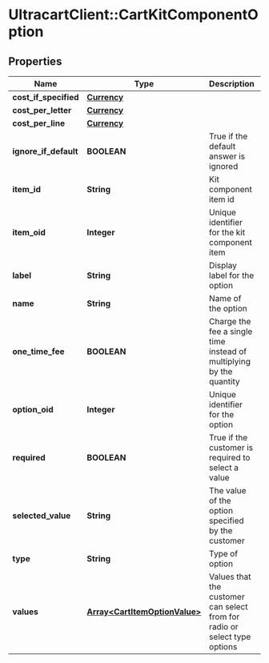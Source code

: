 # UltracartClient::CartKitComponentOption

## Properties
Name | Type | Description | Notes
------------ | ------------- | ------------- | -------------
**cost_if_specified** | [**Currency**](Currency.md) |  | [optional] 
**cost_per_letter** | [**Currency**](Currency.md) |  | [optional] 
**cost_per_line** | [**Currency**](Currency.md) |  | [optional] 
**ignore_if_default** | **BOOLEAN** | True if the default answer is ignored | [optional] 
**item_id** | **String** | Kit component item id | [optional] 
**item_oid** | **Integer** | Unique identifier for the kit component item | [optional] 
**label** | **String** | Display label for the option | [optional] 
**name** | **String** | Name of the option | [optional] 
**one_time_fee** | **BOOLEAN** | Charge the fee a single time instead of multiplying by the quantity | [optional] 
**option_oid** | **Integer** | Unique identifier for the option | [optional] 
**required** | **BOOLEAN** | True if the customer is required to select a value | [optional] 
**selected_value** | **String** | The value of the option specified by the customer | [optional] 
**type** | **String** | Type of option | [optional] 
**values** | [**Array&lt;CartItemOptionValue&gt;**](CartItemOptionValue.md) | Values that the customer can select from for radio or select type options | [optional] 


